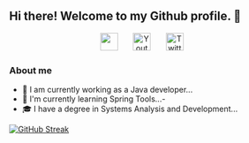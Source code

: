 ## Hi there! Welcome to my Github profile. 👋

<!-- Social icons section -->
<p align="center">
  <a href="https://discord.gg/larissa.camargo#5620" alt="Discord" title="Discord"><img width="32px" src="https://i.imgur.com/OViZO8J.png"/></a>
  &#8287;&#8287;&#8287;&#8287;&#8287;
  <a href="https://www.youtube.com/"><img width="32px" alt="Youtube" title="Youtube" src="https://i.imgur.com/qiXu7b2.png"/></a>
  &#8287;&#8287;&#8287;&#8287;&#8287;
  <a href="https://twitter.com/"><img width="32px" alt="Twitter" title="Twitter" src="https://i.imgur.com/OXZM1L6.png"/></a>
  &#8287;&#8287;&#8287;&#8287;&#8287;

</p>

### About me

- 🔭 I am currently working as a Java developer...
- 🌱 I'm currently learning Spring Tools...-
- 🎓 I have a degree in Systems Analysis and Development...

[![GitHub Streak](https://streak-stats.demolab.com?user=Larissa-Antunes&theme=synthwave&border=C910DD)](https://git.io/streak-stats)








